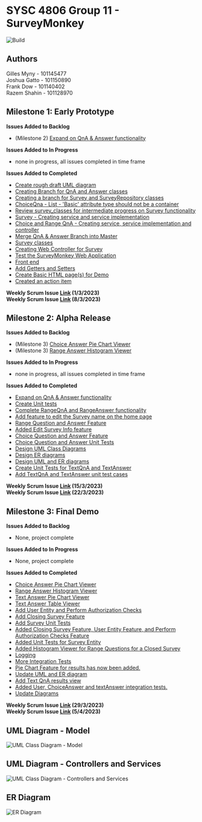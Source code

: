 # SYSC 4806 Group 11 - SurveyMonkey
![Build](https://github.com/GillesMyny1/SurveyMonkey/actions/workflows/maven.yml/badge.svg)

## Authors
Gilles Myny - 101145477  
Joshua Gatto - 101150890  
Frank Dow - 101140402  
Razem Shahin - 101128970  

## Milestone 1: Early Prototype
**Issues Added to Backlog**
- (Milestone 2) [Expand on QnA & Answer functionality][i9]

**Issues Added to In Progress**
- none in progress, all issues completed in time frame

**Issues Added to Completed**
- [Create rough draft UML diagram][i5]
- [Creating Branch for QnA and Answer classes][i6]
- [Creating a branch for Survey and SurveyRepository classes][i8]
- [ChoiceQna - List<String> - 'Basic' attribute type should not be a container][i7]
- [Review survey_classes for intermediate progress on Survey functionality][i10]
- [Survey - Creating service and service implementation][i11]
- [Choice and Range QnA - Creating service, service implementation and controller][i12]
- [Merge QnA & Answer Branch into Master][i13]
- [Survey classes][i14]
- [Creating Web Controller for Survey][i15]
- [Test the SurveyMonkey Web Application][i16]
- [Front end][i18]
- [Add Getters and Setters][i19]
- [Create Basic HTML page(s) for Demo][i20]
- [Created an action item][i23]

**Weekly Scrum Issue [Link][i1] (1/3/2023)**  
**Weekly Scrum Issue [Link][i4] (8/3/2023)**

## Milestone 2: Alpha Release
**Issues Added to Backlog**
- (Milestone 3) [Choice Answer Pie Chart Viewer][i39]
- (Milestone 3) [Range Answer Histogram Viewer][i42]

**Issues Added to In Progress**
- none in progress, all issues completed in time frame

**Issues Added to Completed**
- [Expand on QnA & Answer functionality][i9]
- [Create Unit tests][i28]
- [Complete RangeQnA and RangeAnswer functionality][i30]
- [Add feature to edit the Survey name on the home page][i31]
- [Range Question and Answer Feature][p32]
- [Added Edit Survey Info feature][p34]
- [Choice Question and Answer Feature][i35]
- [Choice Question and Answer Unit Tests][i36]
- [Design UML Class Diagrams][i37]
- [Design ER diagrams][i41]
- [Design UML and ER diagrams][p44]
- [Create Unit Tests for TextQnA and TextAnswer][i45]
- [Add TextQnA and TextAnswer unit test cases][p46]

**Weekly Scrum Issue [Link][i33] (15/3/2023)**  
**Weekly Scrum Issue [Link][i40] (22/3/2023)**

## Milestone 3: Final Demo
**Issues Added to Backlog**
- None, project complete

**Issues Added to In Progress**
- None, project complete

**Issues Added to Completed**
- [Choice Answer Pie Chart Viewer][i39]
- [Range Answer Histogram Viewer][i42]
- [Text Answer Pie Chart Viewer][i43]
- [Text Answer Table Viewer][i50]
- [Add User Entity and Perform Authorization Checks][i51]
- [Add Closing Survey Feature][i52]
- [Add Survey Unit Tests][i53]
- [Added Closing Survey Feature, User Entity Feature, and Perform Authorization Checks Feature][p54]
- [Added Unit Tests for Survey Entity][p55]
- [Added Histogram Viewer for Range Questions for a Closed Survey][p56]
- [Logging][p56]
- [More Integration Tests][i58]
- [Pie Chart Feature for results has now been added.][p59]
- [Update UML and ER diagram][i60]
- [Add Text QnA results view][p61]
- [Added User, ChoiceAnswer and textAnswer integration tests.][p62]
- [Update Diagrams][p63]

**Weekly Scrum Issue [Link][i48] (29/3/2023)**  
**Weekly Scrum Issue [Link][i49] (5/4/2023)**

## UML Diagram - Model
![UML Class Diagram - Model](https://user-images.githubusercontent.com/60025134/226721632-38eac714-4034-42b3-98e1-a00bcde8f0a0.png)

## UML Diagram - Controllers and Services
![UML Class Diagram - Controllers and Services](https://user-images.githubusercontent.com/60025134/226721698-243016ed-f4b4-447e-882c-cc5cae9bff8c.png)

## ER Diagram
![ER Diagram](https://user-images.githubusercontent.com/60025134/226722723-9d3b76be-84cd-45fa-b04b-c11525abf9ad.png)


[i1]: https://github.com/GillesMyny1/SurveyMonkey/issues/1
[i4]: https://github.com/GillesMyny1/SurveyMonkey/issues/4
[i9]: https://github.com/GillesMyny1/SurveyMonkey/issues/9
[i5]: https://github.com/GillesMyny1/SurveyMonkey/issues/5
[i6]: https://github.com/GillesMyny1/SurveyMonkey/issues/6
[i8]: https://github.com/GillesMyny1/SurveyMonkey/issues/8
[i7]: https://github.com/GillesMyny1/SurveyMonkey/issues/7
[i10]: https://github.com/GillesMyny1/SurveyMonkey/issues/10
[i11]: https://github.com/GillesMyny1/SurveyMonkey/issues/11
[i12]: https://github.com/GillesMyny1/SurveyMonkey/issues/12
[i13]: https://github.com/GillesMyny1/SurveyMonkey/issues/13
[i14]: https://github.com/GillesMyny1/SurveyMonkey/issues/14
[i15]: https://github.com/GillesMyny1/SurveyMonkey/issues/15
[i16]: https://github.com/GillesMyny1/SurveyMonkey/issues/16
[i18]: https://github.com/GillesMyny1/SurveyMonkey/issues/18
[i19]: https://github.com/GillesMyny1/SurveyMonkey/issues/19
[i20]: https://github.com/GillesMyny1/SurveyMonkey/issues/20
[i23]: https://github.com/GillesMyny1/SurveyMonkey/issues/23
[i28]: https://github.com/GillesMyny1/SurveyMonkey/issues/28
[i30]: https://github.com/GillesMyny1/SurveyMonkey/issues/30
[i31]: https://github.com/GillesMyny1/SurveyMonkey/issues/31
[p32]: https://github.com/GillesMyny1/SurveyMonkey/pull/32
[i33]: https://github.com/GillesMyny1/SurveyMonkey/issues/33
[p34]: https://github.com/GillesMyny1/SurveyMonkey/pull/34
[i35]: https://github.com/GillesMyny1/SurveyMonkey/issues/35
[i36]: https://github.com/GillesMyny1/SurveyMonkey/issues/36
[i37]: https://github.com/GillesMyny1/SurveyMonkey/issues/37
[i39]: https://github.com/GillesMyny1/SurveyMonkey/issues/39
[i40]: https://github.com/GillesMyny1/SurveyMonkey/issues/40
[i41]: https://github.com/GillesMyny1/SurveyMonkey/issues/41
[i42]: https://github.com/GillesMyny1/SurveyMonkey/issues/42
[i43]: https://github.com/GillesMyny1/SurveyMonkey/issues/43
[p44]: https://github.com/GillesMyny1/SurveyMonkey/pull/44
[i45]: https://github.com/GillesMyny1/SurveyMonkey/issues/45
[p46]: https://github.com/GillesMyny1/SurveyMonkey/pull/46
[i48]: https://github.com/GillesMyny1/SurveyMonkey/issues/48
[i49]: https://github.com/GillesMyny1/SurveyMonkey/issues/49
[i50]: https://github.com/GillesMyny1/SurveyMonkey/issues/50
[i51]: https://github.com/GillesMyny1/SurveyMonkey/issues/51
[i52]: https://github.com/GillesMyny1/SurveyMonkey/issues/52
[i53]: https://github.com/GillesMyny1/SurveyMonkey/issues/53
[p54]: https://github.com/GillesMyny1/SurveyMonkey/issues/54
[p55]: https://github.com/GillesMyny1/SurveyMonkey/issues/55
[p56]: https://github.com/GillesMyny1/SurveyMonkey/issues/56
[p57]: https://github.com/GillesMyny1/SurveyMonkey/pull/57
[i58]: https://github.com/GillesMyny1/SurveyMonkey/issues/58
[p59]: https://github.com/GillesMyny1/SurveyMonkey/pull/59
[i60]: https://github.com/GillesMyny1/SurveyMonkey/issues/60
[p61]: https://github.com/GillesMyny1/SurveyMonkey/pull/61
[p62]: https://github.com/GillesMyny1/SurveyMonkey/pull/62
[p63]: https://github.com/GillesMyny1/SurveyMonkey/pull/63
